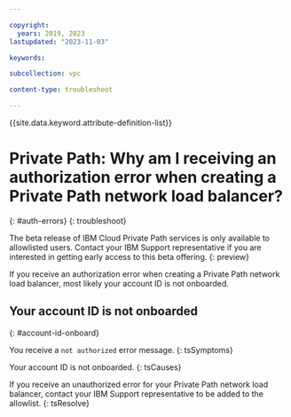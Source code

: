 ```yaml
---

copyright:
  years: 2019, 2023
lastupdated: "2023-11-03"

keywords:

subcollection: vpc

content-type: troubleshoot

---
```


{{site.data.keyword.attribute-definition-list}}

# Private Path: Why am I receiving an authorization error when creating a Private Path network load balancer?
{: #auth-errors}
{: troubleshoot}

The beta release of IBM Cloud Private Path services is only available to allowlisted users. Contact your IBM Support representative if you are interested in getting early access to this beta offering.
{: preview}

If you receive an authorization error when creating a Private Path network load balancer, most likely your account ID is not onboarded.

## Your account ID is not onboarded
{: #account-id-onboard}

You receive a `not authorized` error message.
{: tsSymptoms}

Your account ID is not onboarded.
{: tsCauses}

If you receive an unauthorized error for your Private Path network load balancer, contact your IBM Support representative to be added to the allowlist.
{: tsResolve}
